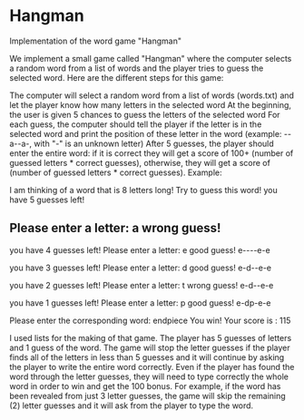 # Hangman
Implementation of the word game "Hangman"


We implement a small game called "Hangman" where the computer selects a random word from a list of words and the player tries to guess the selected word. Here are the different steps for this game:

The computer will select a random word from a list of words (words.txt) and let the player know how many letters in the selected word
At the beginning, the user is given 5 chances to guess the letters of the selected word
For each guess, the computer should tell the player if the letter is in the selected word and print the position of these letter in the word (example: --a--a-, with "-" is an unknown letter)
After 5 guesses, the player should enter the entire word: if it is correct they will get a score of 100+ (number of guessed letters * correct guesses), otherwise, they will get a score of (number of guessed letters * correct guesses).
Example:

I am thinking of a word that is 8  letters long! Try to guess this word!
you have  5 guesses left!

Please enter a letter: a
wrong guess!
--------

you have  4 guesses left!
Please enter a letter: e
good guess!
e----e-e

you have  3 guesses left!
Please enter a letter: d
good guess!
e-d--e-e

you have  2 guesses left!
Please enter a letter: t
wrong guess!
e-d--e-e

you have  1 guesses left!
Please enter a letter: p
good guess!
e-dp-e-e

Please enter the corresponding word: endpiece
You win! Your score is :  115



I used lists for the making of that game. 
The player has 5 guesses of letters and 1 guess of the word. The game will stop the letter guesses if the player finds all of the letters in less than 5 guesses and it will continue by asking the player to write the entire word correctly. 
Even if the player has found the word through the letter guesses, they will need to type correctly the whole word in order to win and get the 100 bonus. For example, if the word has been revealed from just 3 letter guesses, the game will skip the remaining (2) letter guesses and it will ask from the player to type the word. 

